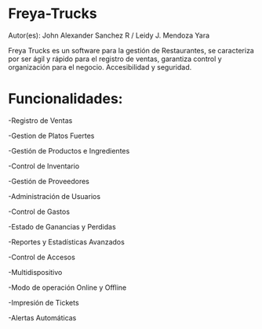 # Freya-Trucks
Autor(es):
John Alexander Sanchez R / Leidy J. Mendoza Yara

Freya Trucks es un software para la gestión de Restaurantes, se caracteriza por ser ágil y rápido para el registro de ventas, garantiza control y organización para el negocio. Accesibilidad y seguridad.

# Funcionalidades:

-Registro de Ventas

-Gestion de Platos Fuertes

-Gestión de Productos e Ingredientes

-Control de Inventario

-Gestión de Proveedores

-Administración de Usuarios

-Control de Gastos

-Estado de Ganancias y Perdidas

-Reportes y Estadísticas Avanzados

-Control de Accesos

-Multidispositivo

-Modo de operación Online y Offline

-Impresión de Tickets

-Alertas Automáticas
